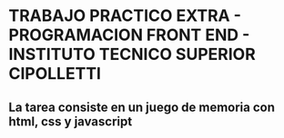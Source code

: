 # TRABAJO PRACTICO EXTRA - PROGRAMACION FRONT END - INSTITUTO TECNICO SUPERIOR CIPOLLETTI
## La tarea consiste en un juego de memoria con html, css y javascript

